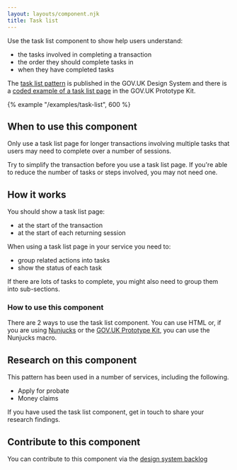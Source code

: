 ```yaml
---
layout: layouts/component.njk
title: Task list
---
```


Use the task list component to show help users understand:

- the tasks involved in completing a transaction
- the order they should complete tasks in
- when they have completed tasks

The [task list pattern](https://design-system.service.gov.uk/patterns/task-list-pages/) is published in the GOV.UK Design System and there is a [coded example of a task list page](https://govuk-prototype-kit.herokuapp.com/docs/templates/task-list) in the GOV.UK Prototype Kit.

{% example "/examples/task-list", 600 %}

## When to use this component

Only use a task list page for longer transactions involving multiple tasks that users may need to complete over a number of sessions.

Try to simplify the transaction before you use a task list page. If you're able to reduce the number of tasks or steps involved, you may not need one.

## How it works

You should show a task list page:

- at the start of the transaction
- at the start of each returning session

When using a task list page in your service you need to:

- group related actions into tasks
- show the status of each task

If there are lots of tasks to complete, you might also need to group them into sub-sections.

### How to use this component

There are 2 ways to use the task list component. You can use HTML or, if you are using [Nunjucks](https://mozilla.github.io/nunjucks/) or the [GOV.UK Prototype Kit](https://govuk-prototype-kit.herokuapp.com/), you can use the Nunjucks macro.

## Research on this component

This pattern has been used in a number of services, including the following.

- Apply for probate
- Money claims

If you have used the task list component, get in touch to share your research findings.

## Contribute to this component

You can contribute to this component via the [design system backlog](https://github.com/ministryofjustice/moj-design-system-backlog/issues/54)
